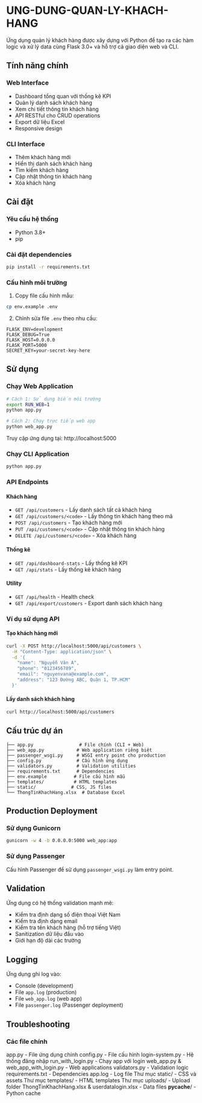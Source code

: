 # UNG-DUNG-QUAN-LY-KHACH-HANG
Ứng dụng quản lý khách hàng được xây dựng với Python để tạo ra các hàm logic và xử lý data cùng Flask 3.0+ và hỗ trợ cả giao diện web và CLI.

## Tính năng chính

### Web Interface
- Dashboard tổng quan với thống kê KPI
- Quản lý danh sách khách hàng
- Xem chi tiết thông tin khách hàng
- API RESTful cho CRUD operations
- Export dữ liệu Excel
- Responsive design

### CLI Interface
- Thêm khách hàng mới
- Hiển thị danh sách khách hàng
- Tìm kiếm khách hàng
- Cập nhật thông tin khách hàng
- Xóa khách hàng

## Cài đặt

### Yêu cầu hệ thống
- Python 3.8+
- pip

### Cài đặt dependencies
```bash
pip install -r requirements.txt
```

### Cấu hình môi trường
1. Copy file cấu hình mẫu:
```bash
cp env.example .env
```

2. Chỉnh sửa file `.env` theo nhu cầu:
```env
FLASK_ENV=development
FLASK_DEBUG=True
FLASK_HOST=0.0.0.0
FLASK_PORT=5000
SECRET_KEY=your-secret-key-here
```

## Sử dụng

### Chạy Web Application
```bash
# Cách 1: Sử dụng biến môi trường
export RUN_WEB=1
python app.py

# Cách 2: Chạy trực tiếp web app
python web_app.py
```

Truy cập ứng dụng tại: http://localhost:5000

### Chạy CLI Application
```bash
python app.py
```

### API Endpoints

#### Khách hàng
- `GET /api/customers` - Lấy danh sách tất cả khách hàng
- `GET /api/customers/<code>` - Lấy thông tin khách hàng theo mã
- `POST /api/customers` - Tạo khách hàng mới
- `PUT /api/customers/<code>` - Cập nhật thông tin khách hàng
- `DELETE /api/customers/<code>` - Xóa khách hàng

#### Thống kê
- `GET /api/dashboard-stats` - Lấy thống kê KPI
- `GET /api/stats` - Lấy thống kê khách hàng

#### Utility
- `GET /api/health` - Health check
- `GET /api/export/customers` - Export danh sách khách hàng

### Ví dụ sử dụng API

#### Tạo khách hàng mới
```bash
curl -X POST http://localhost:5000/api/customers \
  -H "Content-Type: application/json" \
  -d '{
    "name": "Nguyễn Văn A",
    "phone": "0123456789",
    "email": "nguyenvana@example.com",
    "address": "123 Đường ABC, Quận 1, TP.HCM"
  }'
```

#### Lấy danh sách khách hàng
```bash
curl http://localhost:5000/api/customers
```

## Cấu trúc dự án

```
├── app.py                 # File chính (CLI + Web)
├── web_app.py            # Web application riêng biệt
├── passenger_wsgi.py     # WSGI entry point cho production
├── config.py             # Cấu hình ứng dụng
├── validators.py         # Validation utilities
├── requirements.txt      # Dependencies
├── env.example          # File cấu hình mẫu
├── templates/           # HTML templates
├── static/             # CSS, JS files
└── ThongTinKhachHang.xlsx  # Database Excel
```

## Production Deployment

### Sử dụng Gunicorn
```bash
gunicorn -w 4 -b 0.0.0.0:5000 web_app:app
```

### Sử dụng Passenger
Cấu hình Passenger để sử dụng `passenger_wsgi.py` làm entry point.

## Validation

Ứng dụng có hệ thống validation mạnh mẽ:
- Kiểm tra định dạng số điện thoại Việt Nam
- Kiểm tra định dạng email
- Kiểm tra tên khách hàng (hỗ trợ tiếng Việt)
- Sanitization dữ liệu đầu vào
- Giới hạn độ dài các trường

## Logging

Ứng dụng ghi log vào:
- Console (development)
- File `app.log` (production)
- File `web_app.log` (web app)
- File `passenger.log` (Passenger deployment)

## Troubleshooting

### Các file chính
app.py - File ứng dụng chính
config.py - File cấu hình
login-system.py - Hệ thống đăng nhập
run_with_login.py - Chạy app với login
web_app.py & web_app_with_login.py - Web applications
validators.py - Validation logic
requirements.txt - Dependencies
app.log - Log file
Thư mục static/ - CSS và assets
Thư mục templates/ - HTML templates
Thư mục uploads/ - Upload folder
ThongTinKhachHang.xlsx & userdatalogin.xlsx - Data files
__pycache__/ - Python cache
